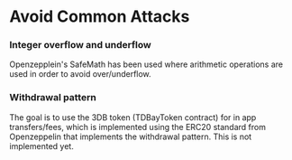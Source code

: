 # Avoid Common Attacks

### Integer overflow and underflow

Openzepplein's SafeMath has been used where arithmetic operations are used in order to avoid over/underflow.

### Withdrawal pattern

The goal is to use the 3DB token (TDBayToken contract) for in app transfers/fees, which is implemented using the ERC20 standard from Openzeppelin that implements the withdrawal pattern. This is not implemented yet.